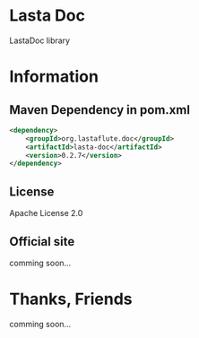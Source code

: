 Lasta Doc
=======================
LastaDoc library

# Information
## Maven Dependency in pom.xml
```xml
<dependency>
    <groupId>org.lastaflute.doc</groupId>
    <artifactId>lasta-doc</artifactId>
    <version>0.2.7</version>
</dependency>
```

## License
Apache License 2.0

## Official site
comming soon...

# Thanks, Friends
comming soon...
